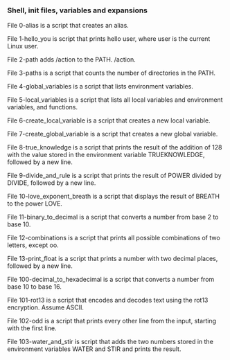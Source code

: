<h3>Shell, init files, variables and expansions</h3>

File 0-alias is a script that creates an alias.

File 1-hello_you is script that prints hello user, where user is the current Linux user.

File 2-path adds /action to the PATH. /action.

File 3-paths is a script that counts the number of directories in the PATH.

File 4-global_variables is a script that lists environment variables.

File 5-local_variables is a script that lists all local variables and environment variables, and functions.

File 6-create_local_variable is a script that creates a new local variable.

File 7-create_global_variable is a script that creates a new global variable.

File 8-true_knowledge is a script that prints the result of the addition of 128 with the value stored in the environment variable TRUEKNOWLEDGE, followed by a new line.

File 9-divide_and_rule is a script that prints the result of POWER divided by DIVIDE, followed by a new line.

File 10-love_exponent_breath is a script that displays the result of BREATH to the power LOVE.

File 11-binary_to_decimal is a script that converts a number from base 2 to base 10.

File 12-combinations is a script that prints all possible combinations of two letters, except oo.

File 13-print_float is a script that prints a number with two decimal places, followed by a new line.

File 100-decimal_to_hexadecimal is a script that converts a number from base 10 to base 16. 

File 101-rot13 is a script that encodes and decodes text using the rot13 encryption. Assume ASCII.

File 102-odd is a script that prints every other line from the input, starting with the first line.

File 103-water_and_stir is script that adds the two numbers stored in the environment variables WATER and STIR and prints the result.
